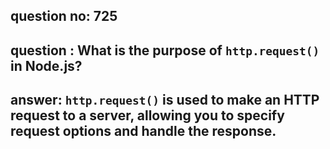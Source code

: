 
      
## question no: 725

## question : What is the purpose of `http.request()` in Node.js?

## answer: `http.request()` is used to make an HTTP request to a server, allowing you to specify request options and handle the response.
      